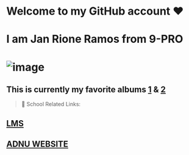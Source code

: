 # Welcome to **my GitHub account** ❤️
# I am Jan Rione Ramos from 9-PRO
# ![image](https://user-images.githubusercontent.com/118333491/202354093-f717b9dc-a39f-4aab-adc2-33b90538698f.png)
## This is currently my favorite albums [1](https://open.spotify.com/album/3lS1y25WAhcqJDATJK70Mq) & [2](https://open.spotify.com/album/7jaSNQUBJbvfbZHLNFrV7P)
> 📓 School Related Links:
## [LMS](https://jhsportal.adnu.edu.ph/)
## [ADNU WEBSITE](https://jhsos.adnu.edu.ph/)
